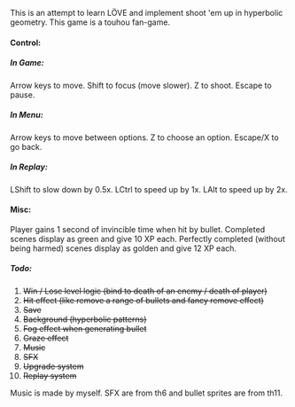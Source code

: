 This is an attempt to learn LÖVE and implement shoot 'em up in hyperbolic geometry.
This game is a touhou fan-game.

#### Control:
##### In Game:
Arrow keys to move.
Shift to focus (move slower).
Z to shoot.
Escape to pause.
##### In Menu:
Arrow keys to move between options.
Z to choose an option.
Escape/X to go back.
##### In Replay:
LShift to slow down by 0.5x.
LCtrl to speed up by 1x.
LAlt to speed up by 2x.

#### Misc:
Player gains 1 second of invincible time when hit by bullet.
Completed scenes display as green and give 10 XP each.
Perfectly completed (without being harmed) scenes display as golden and give 12 XP each.

##### Todo:
1. ~~Win / Lose level logic (bind to death of an enemy / death of player)~~
2. ~~Hit effect (like remove a range of bullets and fancy remove effect)~~
3. ~~Save~~
4. ~~Background (hyperbolic patterns)~~
5. ~~Fog effect when generating bullet~~
6. ~~Graze effect~~
7. ~~Music~~
8. ~~SFX~~
9. ~~Upgrade system~~
10. ~~Replay system~~

Music is made by myself.
SFX are from th6 and bullet sprites are from th11.